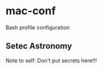 # mac-conf

Bash profile configuration

## Setec Astronomy

Note to self: Don't put secrets here!!!
